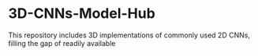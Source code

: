 # 3D-CNNs-Model-Hub

This repository includes 3D implementations of commonly used 2D CNNs, filling the gap of readily available